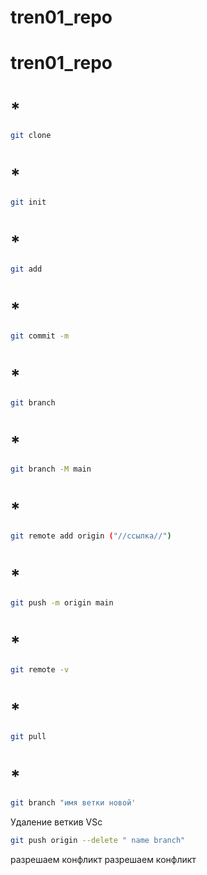 ﻿# tren01_repo
# tren01_repo
# *
``` sh
git clone
```

# *
``` sh
git init
```
# *
``` sh
git add 
```

# * 
``` sh
git commit -m
```
# *
``` sh
git branch
```
# *
``` sh
git branch -M main
```
# *
``` sh
git remote add origin ("//ссылка//")
```
# *
``` sh
git push -m origin main
```
# *
``` sh
git remote -v
```
# *
``` sh
git pull
```
# *
``` sh
git branch "имя ветки новой'
```
Удаление веткив VSc
``` sh
git push origin --delete " name branch"
```
разрешаем конфликт
разрешаем конфликт


